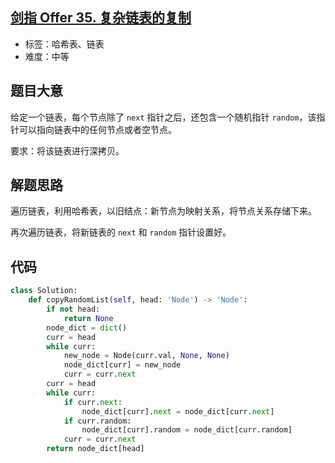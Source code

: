 ## [剑指 Offer 35. 复杂链表的复制](https://leetcode-cn.com/problems/fu-za-lian-biao-de-fu-zhi-lcof/)

- 标签：哈希表、链表
- 难度：中等

## 题目大意

给定一个链表，每个节点除了 `next` 指针之后，还包含一个随机指针 `random`，该指针可以指向链表中的任何节点或者空节点。

要求：将该链表进行深拷贝。

## 解题思路

遍历链表，利用哈希表，以旧结点：新节点为映射关系，将节点关系存储下来。

再次遍历链表，将新链表的 `next` 和 `random` 指针设置好。

## 代码

```Python
class Solution:
    def copyRandomList(self, head: 'Node') -> 'Node':
        if not head:
            return None
        node_dict = dict()
        curr = head
        while curr:
            new_node = Node(curr.val, None, None)
            node_dict[curr] = new_node
            curr = curr.next
        curr = head
        while curr:
            if curr.next:
                node_dict[curr].next = node_dict[curr.next]
            if curr.random:
                node_dict[curr].random = node_dict[curr.random]
            curr = curr.next
        return node_dict[head]
```

